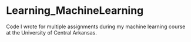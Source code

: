 # Learning_MachineLearning
Code I wrote for multiple assignments during my machine learning course at the University of Central Arkansas.
